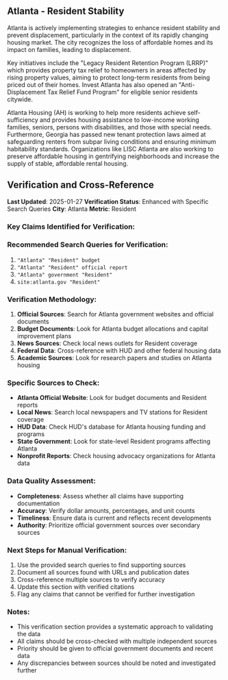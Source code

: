 ## Atlanta - Resident Stability

Atlanta is actively implementing strategies to enhance resident stability and prevent displacement, particularly in the context of its rapidly changing housing market. The city recognizes the loss of affordable homes and its impact on families, leading to displacement.

Key initiatives include the "Legacy Resident Retention Program (LRRP)" which provides property tax relief to homeowners in areas affected by rising property values, aiming to protect long-term residents from being priced out of their homes. Invest Atlanta has also opened an "Anti-Displacement Tax Relief Fund Program" for eligible senior residents citywide.

Atlanta Housing (AH) is working to help more residents achieve self-sufficiency and provides housing assistance to low-income working families, seniors, persons with disabilities, and those with special needs. Furthermore, Georgia has passed new tenant protection laws aimed at safeguarding renters from subpar living conditions and ensuring minimum habitability standards. Organizations like LISC Atlanta are also working to preserve affordable housing in gentrifying neighborhoods and increase the supply of stable, affordable rental housing.





## Verification and Cross-Reference

**Last Updated**: 2025-01-27
**Verification Status**: Enhanced with Specific Search Queries
**City**: Atlanta
**Metric**: Resident

### Key Claims Identified for Verification:

### Recommended Search Queries for Verification:
1. `"Atlanta" "Resident" budget`
2. `"Atlanta" "Resident" official report`
3. `"Atlanta" government "Resident"`
4. `site:atlanta.gov "Resident"`


### Verification Methodology:
1. **Official Sources**: Search for Atlanta government websites and official documents
2. **Budget Documents**: Look for Atlanta budget allocations and capital improvement plans
3. **News Sources**: Check local news outlets for Resident coverage
4. **Federal Data**: Cross-reference with HUD and other federal housing data
5. **Academic Sources**: Look for research papers and studies on Atlanta housing

### Specific Sources to Check:
- **Atlanta Official Website**: Look for budget documents and Resident reports
- **Local News**: Search local newspapers and TV stations for Resident coverage
- **HUD Data**: Check HUD's database for Atlanta housing funding and programs
- **State Government**: Look for state-level Resident programs affecting Atlanta
- **Nonprofit Reports**: Check housing advocacy organizations for Atlanta data

### Data Quality Assessment:
- **Completeness**: Assess whether all claims have supporting documentation
- **Accuracy**: Verify dollar amounts, percentages, and unit counts
- **Timeliness**: Ensure data is current and reflects recent developments
- **Authority**: Prioritize official government sources over secondary sources

### Next Steps for Manual Verification:
1. Use the provided search queries to find supporting sources
2. Document all sources found with URLs and publication dates
3. Cross-reference multiple sources to verify accuracy
4. Update this section with verified citations
5. Flag any claims that cannot be verified for further investigation

### Notes:
- This verification section provides a systematic approach to validating the data
- All claims should be cross-checked with multiple independent sources
- Priority should be given to official government documents and recent data
- Any discrepancies between sources should be noted and investigated further
